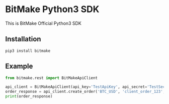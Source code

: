 # BitMake Python3 SDK 

This is BitMake Official Python3 SDK

## Installation

```
pip3 install bitmake
```

## Example

```python
from bitmake.rest import BitMakeApiClient

api_client = BitMakeApiClient(api_key='TestApiKey', api_secret='TestSecret')
order_response = api_client.create_order('BTC_USD', 'client_order_123', '10000', '0.01', 'BUY', 'LIMIT', 'GTC')
print(order_response)
```